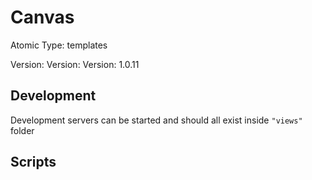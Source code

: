 # Canvas

Atomic Type: templates

Version: Version: Version: 1.0.11



## Development

Development servers can be started and should all exist inside `"views"` folder

## Scripts
